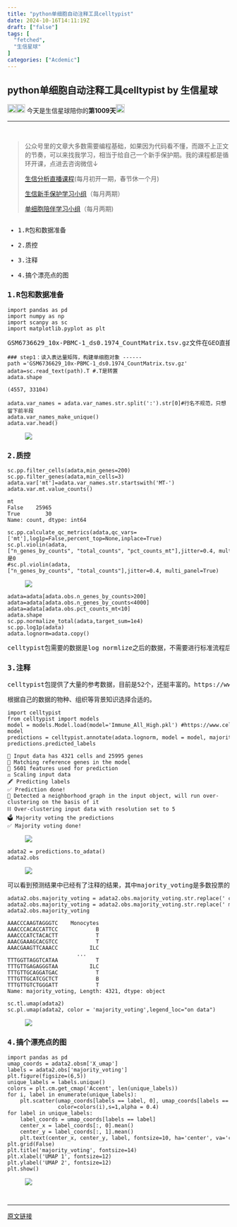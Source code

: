 ```yaml
---
title: "python单细胞自动注释工具celltypist"
date: 2024-10-16T14:11:19Z
draft: ["false"]
tags: [
  "fetched",
  "生信星球"
]
categories: ["Acdemic"]
---
```

python单细胞自动注释工具celltypist by 生信星球
------
<div><p><img data-imgfileid="100012345" data-ratio="1" data-src="https://mmbiz.qpic.cn/mmbiz_png/8oKPbJgbBHrDic8XGmJ0b7oibVJajb0emLBHSvuibGG49ooBgtaAibE3TNJ00iaHviaMtdIKQJfCwtUfuHicDImtSfIxg/640?wx_fmt=png" data-type="png" data-w="64" width="20px" src="https://mmbiz.qpic.cn/mmbiz_png/8oKPbJgbBHrDic8XGmJ0b7oibVJajb0emLBHSvuibGG49ooBgtaAibE3TNJ00iaHviaMtdIKQJfCwtUfuHicDImtSfIxg/640?wx_fmt=png"><img data-imgfileid="100012344" data-ratio="1" data-src="https://mmbiz.qpic.cn/mmbiz_png/8oKPbJgbBHrDic8XGmJ0b7oibVJajb0emLPukRHCbicy4pNKeEv9qd7aWSfsx7roib2od3xPrRPicw3a0kbn0uQ6JmQ/640?wx_fmt=png" data-type="png" data-w="64" width="20px" src="https://mmbiz.qpic.cn/mmbiz_png/8oKPbJgbBHrDic8XGmJ0b7oibVJajb0emLPukRHCbicy4pNKeEv9qd7aWSfsx7roib2od3xPrRPicw3a0kbn0uQ6JmQ/640?wx_fmt=png"><span> 今天是生信星球陪你的<span><strong>第1009天</strong></span></span><img data-imgfileid="100012343" data-ratio="1" data-src="https://mmbiz.qpic.cn/mmbiz_png/8oKPbJgbBHrDic8XGmJ0b7oibVJajb0emLBHSvuibGG49ooBgtaAibE3TNJ00iaHviaMtdIKQJfCwtUfuHicDImtSfIxg/640?wx_fmt=png" data-type="png" data-w="64" width="20px" src="https://mmbiz.qpic.cn/mmbiz_png/8oKPbJgbBHrDic8XGmJ0b7oibVJajb0emLBHSvuibGG49ooBgtaAibE3TNJ00iaHviaMtdIKQJfCwtUfuHicDImtSfIxg/640?wx_fmt=png"></p><hr><p><span><span>   </span></span></p><section><blockquote><p><span>公众号里的文章大多数需要编程基础，如果因为代码看不懂，而跟不上正文的节奏，可以来找我学习，相当于给自己一个新手保护期。</span><span>我的课程都是循环开课，</span><span>点进去咨询微信↓</span><br></p><p><a target="_blank" href="http://mp.weixin.qq.com/s?__biz=MzU4NjU4ODQ2MQ==&amp;mid=2247496032&amp;idx=1&amp;sn=e84ffce4f05b6f4318b95f170642d702&amp;chksm=fdfbb922ca8c30344c47b39529a16280bacb23c83e35a18f63e158f4e664ef94b5eee0e3fff8&amp;scene=21#wechat_redirect" textvalue="‍生信分析直播课程‍" linktype="text" imgurl="" imgdata="null" data-itemshowtype="11" tab="innerlink" data-linktype="2">生信分析直播课程</a>(每月初开一期，春节休一个月)</p><p><a target="_blank" href="http://mp.weixin.qq.com/s?__biz=MzU4NjU4ODQ2MQ==&amp;mid=2247494919&amp;idx=2&amp;sn=967d8dcf0f9a22047ae0bd442b9d4ee6&amp;chksm=fdfba545ca8c2c5396c3fb5caa93a5d30336626533fcac074abd7683e8d536cb2dcae31d6e7a&amp;scene=21#wechat_redirect" textvalue="生信新手保护‍学习‍小组" linktype="text" imgurl="" imgdata="null" data-itemshowtype="0" tab="innerlink" data-linktype="2">生信新手保护学习小组</a>（每月两期）</p><p><a target="_blank" href="http://mp.weixin.qq.com/s?__biz=MzU4NjU4ODQ2MQ==&amp;mid=2247495036&amp;idx=1&amp;sn=fe8bab2c3d21e7b0a919ad4f1641ca9c&amp;chksm=fdfba53eca8c2c286522b2accc0d4cb9dda7cd9a5b36695e66d393abb5bff396d6bcaa4c9cb8&amp;scene=21#wechat_redirect" textvalue="单细胞陪伴学习小组内测完成，长期招生中" linktype="text" imgurl="" imgdata="null" data-itemshowtype="0" tab="innerlink" data-linktype="2">单细胞陪伴学习小组</a>（每月两期)</p></blockquote></section><pre data-tool="mdnice编辑器"><section data-tool="markdown2wechat编辑器" data-website="https://aizhuanqian.com"><ul><li><p>1.R包和数据准备</p></li><li><p>2.质控</p></li><li><p>3.注释</p></li><li><p>4.搞个漂亮点的图</p></li></ul><h3 data-tool="mdnice编辑器"><span></span><span>1.R包和数据准备</span><span></span></h3><pre data-tool="mdnice编辑器"><code><span>import</span> pandas <span>as</span> pd<br><span>import</span> numpy <span>as</span> np<br><span>import</span> scanpy <span>as</span> sc<br><span>import</span> matplotlib.pyplot <span>as</span> plt<br></code></pre><p data-tool="mdnice编辑器">GSM6736629_10x-PBMC-1_ds0.1974_CountMatrix.tsv.gz文件在GEO直接搜索编号即可下载。</p><pre data-tool="mdnice编辑器"><code><span>### step1：读入表达量矩阵，构建单细胞对象 ------</span><br>path =<span>'GSM6736629_10x-PBMC-1_ds0.1974_CountMatrix.tsv.gz'</span><br>adata=sc.read_text(path).T <span>#.T是转置</span><br>adata.shape<br></code></pre><pre data-tool="mdnice编辑器"><code>(4557, 33104)<br></code></pre><pre data-tool="mdnice编辑器"><code>adata.var_names = adata.var_names.str.split(<span>':'</span>).str[<span>0</span>]<span>#行名不规范，只想留下前半段</span><br>adata.var_names_make_unique()<br>adata.var.head()<br></code></pre><figure data-tool="mdnice编辑器"><img data-imgfileid="100012639" data-ratio="1.8275862068965518" data-src="https://mmbiz.qpic.cn/mmbiz_jpg/8oKPbJgbBHqtYlY15bBicBvEmOunuP9lSBN20BeNCibFGrglPiagLs331la4SxCZxTfUsIgBRNILzmhRXQdeWVFcg/640?wx_fmt=other&amp;from=appmsg" data-type="other" data-w="116" src="https://mmbiz.qpic.cn/mmbiz_jpg/8oKPbJgbBHqtYlY15bBicBvEmOunuP9lSBN20BeNCibFGrglPiagLs331la4SxCZxTfUsIgBRNILzmhRXQdeWVFcg/640?wx_fmt=other&amp;from=appmsg"></figure><h3 data-tool="mdnice编辑器"><span></span><span>2.质控</span><span></span></h3><pre data-tool="mdnice编辑器"><code>sc.pp.filter_cells(adata,min_genes=<span>200</span>)<br>sc.pp.filter_genes(adata,min_cells=<span>3</span>)<br>adata.var[<span>'mt'</span>]=adata.var_names.str.startswith(<span>'MT-'</span>)<br>adata.var.mt.value_counts()<br></code></pre><pre data-tool="mdnice编辑器"><code>mt<br>False    25965<br>True        30<br>Name: count, dtype: int64<br></code></pre><pre data-tool="mdnice编辑器"><code>sc.pp.calculate_qc_metrics(adata,qc_vars=[<span>'mt'</span>],log1p=<span>False</span>,percent_top=<span>None</span>,inplace=<span>True</span>)<br>sc.pl.violin(adata,[<span>"n_genes_by_counts"</span>, <span>"total_counts"</span>, <span>"pct_counts_mt"</span>],jitter=<span>0.4</span>, multi_panel=<span>True</span>) <span>#mt是0</span><br><span>#sc.pl.violin(adata,["n_genes_by_counts", "total_counts"],jitter=0.4, multi_panel=True)</span><br></code></pre><figure data-tool="mdnice编辑器"><img data-imgfileid="100012643" data-ratio="0.325" data-src="https://mmbiz.qpic.cn/mmbiz_jpg/8oKPbJgbBHqtYlY15bBicBvEmOunuP9lSY2bde2yonc0KZLPgqRZH8AcAiamibqibndAz9icssUzicNWAp1ia3zia6XVfw/640?wx_fmt=other&amp;from=appmsg" data-type="other" data-w="1080" src="https://mmbiz.qpic.cn/mmbiz_jpg/8oKPbJgbBHqtYlY15bBicBvEmOunuP9lSY2bde2yonc0KZLPgqRZH8AcAiamibqibndAz9icssUzicNWAp1ia3zia6XVfw/640?wx_fmt=other&amp;from=appmsg"></figure><pre data-tool="mdnice编辑器"><code>adata=adata[adata.obs.n_genes_by_counts&gt;<span>200</span>]<br>adata=adata[adata.obs.n_genes_by_counts&lt;<span>4000</span>]<br>adata=adata[adata.obs.pct_counts_mt&lt;<span>10</span>]<br>adata.shape<br>sc.pp.normalize_total(adata,target_sum=<span>1e4</span>)<br>sc.pp.log1p(adata)<br>adata.lognorm=adata.copy()<br></code></pre><p data-tool="mdnice编辑器">celltypist包需要的数据是log normlize之后的数据，不需要进行标准流程后续的降维聚类，都被这个包包进去了。</p><h3 data-tool="mdnice编辑器"><span></span><span>3.注释</span><span></span></h3><p data-tool="mdnice编辑器">celltypist包提供了大量的参考数据，目前是52个，还挺丰富的。https://www.celltypist.org/models</p><p data-tool="mdnice编辑器">根据自己的数据的物种、组织等背景知识选择合适的。</p><pre data-tool="mdnice编辑器"><code><span>import</span> celltypist<br><span>from</span> celltypist <span>import</span> models<br>model = models.Model.load(model=<span>'Immune_All_High.pkl'</span>) <span>#https://www.celltypist.org/models</span><br>model<br>predictions = celltypist.annotate(adata.lognorm, model = model, majority_voting = <span>True</span>)<br>predictions.predicted_labels<br></code></pre><pre data-tool="mdnice编辑器"><code>🔬 Input data has 4321 cells and 25995 genes<br>🔗 Matching reference genes in the model<br>🧬 5601 features used for prediction<br>⚖️ Scaling input data<br>🖋️ Predicting labels<br>✅ Prediction done!<br>👀 Detected a neighborhood graph in the input object, will run over-clustering on the basis of it<br>⛓️ Over-clustering input data with resolution set to 5<br>🗳️ Majority voting the predictions<br>✅ Majority voting done!<br></code></pre><figure data-tool="mdnice编辑器"><img data-imgfileid="100012641" data-ratio="0.76" data-src="https://mmbiz.qpic.cn/mmbiz_jpg/8oKPbJgbBHqtYlY15bBicBvEmOunuP9lSwnV90ibvnEL6pz36C84zc5xPEY3ED2qJvwc5icwYJc2RFyia4pHFDDHBg/640?wx_fmt=other&amp;from=appmsg" data-type="other" data-w="650" src="https://mmbiz.qpic.cn/mmbiz_jpg/8oKPbJgbBHqtYlY15bBicBvEmOunuP9lSwnV90ibvnEL6pz36C84zc5xPEY3ED2qJvwc5icwYJc2RFyia4pHFDDHBg/640?wx_fmt=other&amp;from=appmsg"></figure><pre data-tool="mdnice编辑器"><code>adata2 = predictions.to_adata()<br>adata2.obs<br></code></pre><figure data-tool="mdnice编辑器"><img data-imgfileid="100012642" data-ratio="0.3175925925925926" data-src="https://mmbiz.qpic.cn/mmbiz_jpg/8oKPbJgbBHqtYlY15bBicBvEmOunuP9lSicaTfSuqESk9TRUnWBImQ4UPHJCJT0khHOvNFSibT2voibhzuzLw4Vvxg/640?wx_fmt=other&amp;from=appmsg" data-type="other" data-w="1080" src="https://mmbiz.qpic.cn/mmbiz_jpg/8oKPbJgbBHqtYlY15bBicBvEmOunuP9lSicaTfSuqESk9TRUnWBImQ4UPHJCJT0khHOvNFSibT2voibhzuzLw4Vvxg/640?wx_fmt=other&amp;from=appmsg"></figure><p data-tool="mdnice编辑器">可以看到预测结果中已经有了注释的结果，其中majority_voting是多数投票的结果，就用它。</p><pre data-tool="mdnice编辑器"><code>adata2.obs.majority_voting = adata2.obs.majority_voting.str.replace(<span>' cells'</span>, <span>''</span>, regex=<span>False</span>)<br>adata2.obs.majority_voting = adata2.obs.majority_voting.str.replace(<span>' monocytes'</span>, <span>' Mono'</span>, regex=<span>False</span>)<br>adata2.obs.majority_voting<br></code></pre><pre data-tool="mdnice编辑器"><code>AAACCCAAGTAGGGTC    Monocytes<br>AAACCCACACCATTCC            B<br>AAACCCATCTACACTT            T<br>AAACGAAAGCACGTCC            T<br>AAACGAAGTTCAAACC          ILC<br>                      ...    <br>TTTGGTTAGGTCATAA            T<br>TTTGTTGAGAGGGTAA          ILC<br>TTTGTTGCAGGATGAC            T<br>TTTGTTGCATCGCTCT            B<br>TTTGTTGTCTGGGATT            T<br>Name: majority_voting, Length: 4321, dtype: object<br></code></pre><pre data-tool="mdnice编辑器"><code>sc.tl.umap(adata2)<br>sc.pl.umap(adata2, color = <span>'majority_voting'</span>,legend_loc=<span>"on data"</span>)<br></code></pre><figure data-tool="mdnice编辑器"><img data-imgfileid="100012640" data-ratio="0.8037037037037037" data-src="https://mmbiz.qpic.cn/mmbiz_jpg/8oKPbJgbBHqtYlY15bBicBvEmOunuP9lS6RHJmY5Y7RcdO0nAUKWQx1P7ZChicCt2zSwibM6hMGyLcTZfQnmDIgoA/640?wx_fmt=other&amp;from=appmsg" data-type="other" data-w="540" src="https://mmbiz.qpic.cn/mmbiz_jpg/8oKPbJgbBHqtYlY15bBicBvEmOunuP9lS6RHJmY5Y7RcdO0nAUKWQx1P7ZChicCt2zSwibM6hMGyLcTZfQnmDIgoA/640?wx_fmt=other&amp;from=appmsg"></figure><h3 data-tool="mdnice编辑器"><span></span><span>4.搞个漂亮点的图</span><span></span></h3><pre data-tool="mdnice编辑器"><code><span>import</span> pandas <span>as</span> pd<br>umap_coords = adata2.obsm[<span>'X_umap'</span>]<br>labels = adata2.obs[<span>'majority_voting'</span>]<br>plt.figure(figsize=(<span>6</span>,<span>5</span>))<br>unique_labels = labels.unique()<br>colors = plt.cm.get_cmap(<span>'Accent'</span>, len(unique_labels))  <br><span>for</span> i, label <span>in</span> enumerate(unique_labels):<br>    plt.scatter(umap_coords[labels == label, <span>0</span>], umap_coords[labels == label, <span>1</span>], <br>                color=colors(i),s=<span>1</span>,alpha = <span>0.4</span>)<br><span>for</span> label <span>in</span> unique_labels:<br>    label_coords = umap_coords[labels == label]<br>    center_x = label_coords[:, <span>0</span>].mean()<br>    center_y = label_coords[:, <span>1</span>].mean()<br>    plt.text(center_x, center_y, label, fontsize=<span>10</span>, ha=<span>'center'</span>, va=<span>'center'</span>)<br>plt.grid(<span>False</span>)<br>plt.title(<span>'majority_voting'</span>, fontsize=<span>14</span>)<br>plt.xlabel(<span>'UMAP 1'</span>, fontsize=<span>12</span>)<br>plt.ylabel(<span>'UMAP 2'</span>, fontsize=<span>12</span>)<br>plt.show()<br></code></pre><figure data-tool="mdnice编辑器"><img data-imgfileid="100012644" data-ratio="0.8628884826325411" data-src="https://mmbiz.qpic.cn/mmbiz_jpg/8oKPbJgbBHqtYlY15bBicBvEmOunuP9lSXSbJNWyLnjE4eHgbvLpr4FfZxJYAgx2ibonQN8qr3sE5xdzCMCbwhrw/640?wx_fmt=other&amp;from=appmsg" data-type="other" data-w="547" src="https://mmbiz.qpic.cn/mmbiz_jpg/8oKPbJgbBHqtYlY15bBicBvEmOunuP9lSXSbJNWyLnjE4eHgbvLpr4FfZxJYAgx2ibonQN8qr3sE5xdzCMCbwhrw/640?wx_fmt=other&amp;from=appmsg"></figure></section><section><br></section></pre><p><mp-style-type data-value="3"></mp-style-type></p></div>  
<hr>
<a href="https://mp.weixin.qq.com/s/SocZj9ybSjuFOstcTlsb1A",target="_blank" rel="noopener noreferrer">原文链接</a>
